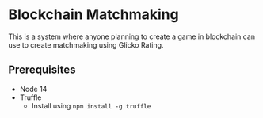 # Blockchain Matchmaking

This is a system where anyone planning to create a game in blockchain can use to create matchmaking using Glicko Rating.

## Prerequisites

- Node 14
- Truffle
  - Install using `npm install -g truffle`